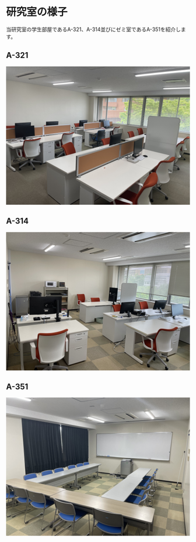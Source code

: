 # 研究室の様子

当研究室の学生部屋であるA-321、A-314並びにゼミ室であるA-351を紹介します。

## A-321
![](../../images/a-321.jpg)

## A-314
![](../../images/a-314.jpg)

## A-351
![](../../images/a-351.jpg)